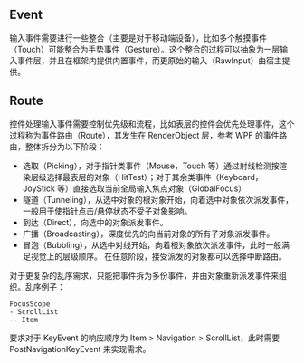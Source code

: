 ## Event
输入事件需要进行一些整合（主要是对于移动端设备），比如多个触摸事件（Touch）可能整合为手势事件（Gesture）。这个整合的过程可以抽象为一层输入事件层，并且在框架内提供内置事件，而更原始的输入（RawInput）由宿主提供。
## Route
控件处理输入事件需要控制优先级和流程，比如表层的控件会优先处理事件，这个过程称为事件路由（Route），其发生在 RenderObject 层，参考 WPF 的事件路由，整体拆分为以下阶段：
* 选取（Picking），对于指针类事件（Mouse，Touch 等）通过射线检测按渲染层级选择最表层的对象（HitTest）；对于其余类事件（Keyboard，JoyStick 等）直接选取当前全局输入焦点对象（GlobalFocus）
* 隧道（Tunneling），从选中对象的根对象开始，向着选中对象依次派发事件，一般用于使指针点击/悬停状态不受子对象影响。
* 到达（Direct），向选中的对象派发事件。
* 广播（Broadcasting），深度优先的向当前对象的所有子对象派发事件。
* 冒泡（Bubbling），从选中对线开始，向着根对象依次派发事件，此时一般满足视觉上的层级顺序。
在任意阶段，接受派发的对象都可以选择中断路由。

对于更复杂的乱序需求，只能把事件拆为多份事件，并由对象重新派发事件来组织。乱序例子：
```
FocusScope
- ScrollList
-- Item
```
要求对于 KeyEvent 的响应顺序为 Item > Navigation > ScrollList，此时需要 PostNavigationKeyEvent 来实现需求。